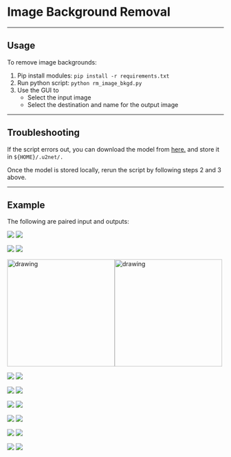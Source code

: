 # Image Background Removal #
----
## Usage ##
To remove image backgrounds:
1. Pip install modules: `pip install -r requirements.txt`
2. Run python script: `python rm_image_bkgd.py`
3. Use the GUI to
    - Select the input image
    - Select the destination and name for the output image

----
## Troubleshooting ##
If the script errors out, you can download the model from [here.](https://drive.google.com/uc?id=1tCU5MM1LhRgGou5OpmpjBQbSrYIUoYab) and store it in `${HOME}/.u2net/.`

Once the model is stored locally, rerun the script by following steps 2 and 3 above.

----
## Example ##
The following are paired input and outputs:

![](../figs/paintings/flower.jpg)
![](../figs/removed_backgrounds/no_bkgd.png)

![](../figs/paintings/flower_oilpainted.jpg)
![](../figs/removed_backgrounds/flower_oilpainted.png)

<img src="../time_slicing/figs/ab100_runall.jpg" alt="drawing" width="250"/><img src="../figs/removed_backgrounds/timeslice_ab100_runall.png" alt="drawing" width="250"/>

![](../figs/zoom_virtual_backgrounds/IMG_3477_1.jpg)
![](../figs/removed_backgrounds/IMG_3477_1_no_bkgd.png)

![](../figs/zoom_virtual_backgrounds/IMG_3477_1.jpg)
![](../figs/zoom_virtual_backgrounds/IMG_3477_1_no_bkgd_resized.png)

![](../figs/zoom_virtual_backgrounds/IMG_3477_1.jpg)
![](../figs/zoom_virtual_backgrounds/IMG_3477_1_no_bkgd_resized_resized.png)

![](../figs/image_stacking/first_stacked_image.JPG)
![](../figs/removed_backgrounds/first_stacked_image_no_bkgd.png)

![](../figs/image_stacking/first_stacked_image.JPG)
![](../figs/removed_backgrounds/first_stacked_image_no_bkgd_resized.png)

![](../figs/image_stacking/first_stacked_image.JPG)
![](../figs/removed_backgrounds/first_stacked_image_no_bkgd_resized_resized.png)



